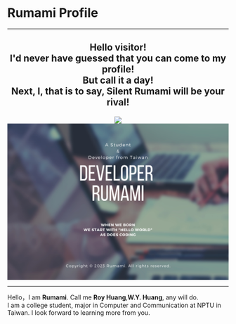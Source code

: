 # Rumami Profile
---
<div align="center">
	<p><h2><b>Hello visitor!<br>I'd never have guessed that you can come to my profile!<br>But call it a day!<br>Next, I, that is to say, Silent Rumami will be your rival!</b></h2></p>
	<img src="https://komarev.com/ghpvc/?username=rumamitw01&color=9cfe6d" align="center" width=50%>
	<img src="./Github_Cover.png" align="center">
</div>

---
Hello，I am **Rumami**. Call me **Roy Huang**,**W.Y. Huang**, any will do.   
I am a college student, major in Computer and Communication at NPTU in Taiwan.
I look forward to learning more from you.
